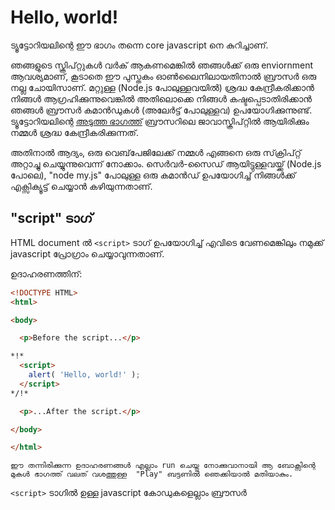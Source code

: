 # Hello, world!
 
ട്യൂട്ടോറിയലിന്റെ ഈ ഭാഗം തന്നെ core javascript നെ കുറിച്ചാണ്.

ഞങ്ങളുടെ സ്ക്രിപ്റ്റുകൾ വർക് ആകണമെങ്കിൽ ഞങ്ങൾക്ക് ഒരു enviornment ആവശ്യമാണ്, കൂടാതെ ഈ പുസ്തകം ഓൺ‌ലൈനിലായതിനാൽ ബ്രൗസർ ഒരു നല്ല ചോയിസാണ്. മറ്റുള്ള (Node.js പോലുള്ളവയിൽ) ശ്രദ്ധ കേന്ദ്രീകരിക്കാൻ നിങ്ങൾ ആഗ്രഹിക്കുന്നുവെങ്കിൽ അതിലൊക്കെ നിങ്ങൾ കഷ്ടപ്പെടാതിരിക്കാൻ ഞങ്ങൾ ബ്രൗസർ കമാൻഡുകൾ (അലേർട്ട് പോലുള്ളവ) ഉപയോഗിക്കുന്നുണ്ട്. ട്യൂട്ടോറിയലിന്റെ [അടുത്ത ഭാഗത്ത്](/ui) ബ്രൗസറിലെ ജാവാസ്ക്രിപ്റ്റിൽ ആയിരിക്കും നമ്മൾ ശ്രദ്ധ കേന്ദ്രീകരിക്കുന്നത്.

അതിനാൽ ആദ്യം, ഒരു വെബ്‌പേജിലേക്ക് നമ്മൾ എങ്ങനെ ഒരു സ്‌ക്രിപ്റ്റ് അറ്റാച്ചു ചെയ്യുന്നുവെന്ന് നോക്കാം. സെർവർ-സൈഡ് ആയിട്ടുള്ളവയ്ക്ക് (Node.js പോലെ),  "node my.js" പോലുള്ള ഒരു കമാൻഡ് ഉപയോഗിച്ച് നിങ്ങൾക്ക് എക്സിക്യൂട്ട് ചെയ്യാൻ കഴിയുന്നതാണ്.


## "script" ടാഗ്

HTML document ൽ  `<script>` ടാഗ് ഉപയോഗിച്ച് എവിടെ വേണമെങ്കിലും നമുക്ക് javascript പ്രോഗ്രാം ചെയ്യാവുന്നതാണ്.

ഉദാഹരണത്തിന്:

```html run height=100
<!DOCTYPE HTML>
<html>

<body>

  <p>Before the script...</p>

*!*
  <script>
    alert( 'Hello, world!' );
  </script>
*/!*

  <p>...After the script.</p>

</body>

</html>
```

```online
ഈ തന്നിരിക്കുന്ന ഉദാഹരണങ്ങൾ എല്ലാം run ചെയ്തു നോക്കുവാനായി ആ ബോക്സിന്റെ മുകൾ ഭാഗത്ത് വലത് വശത്തുള്ള  "Play" ബട്ടണിൽ ഞെക്കിയാൽ മതിയാകും.
```

`<script>` ടാഗിൽ ഉള്ള javascript കോഡുകളെല്ലാം ബ്രൗസർ <script> കാണുന്ന സമയത്തു തന്നെ execute ചെയ്യും.


## പുതിയ markupകൾ

`<script>` tag ന് പണ്ട് ധാരാളമായി ഉപയോഗിച്ചിരുന്നതും ഇപ്പോൾ ചുരുക്കമായി ഉപയോഗിക്കുന്നതുമായ കുറച്ചു attributes ഉണ്ട്:

`type` attribute: <code>&lt;script <u>type</u>=...&gt;</code>
: പഴയ HTML standard ആയ, HTML4 ന്, `type` ൽ ഉപയോഗിക്കാനായി ഒരു script വേണമായിരുന്നു. സാധാരണ ഇത് `type="text/javascript"` ആയിരുന്നു. ഇപ്പോൾ അതിന്റെ ആവശ്യം ഇല്ല. മാത്രമല്ല ,പുതിയ HTML standard  ഈ attribute ന്റെ അർഥo തന്നെ മാറ്റി. ഇപ്പോൾ, അത് JavaScript modules ന് വേണ്ടിയും ഉപയോഗിക്കാം. പക്ഷെ അതൊരു advanced topic ആണ്, നമ്മൾ modules നെ കുറിച്ചു പിന്നീട് നോക്കുന്നതാണ് .

The `language` attribute: <code>&lt;script <u>language</u>=...&gt;</code>
: This attribute was meant to show the language of the script. This attribute no longer makes sense because JavaScript is the default language. There is no need to use it.

Comments before and after scripts.
: In really ancient books and guides, you may find comments inside `<script>` tags, like this:

    ```html no-beautify
    <script type="text/javascript"><!--
        ...
    //--></script>
    ```

    This trick isn't used in modern JavaScript. These comments hide JavaScript code from old browsers that didn't know how to process the `<script>` tag. Since browsers released in the last 15 years don't have this issue, this kind of comment can help you identify really old code.


## External scripts

If we have a lot of JavaScript code, we can put it into a separate file.

Script files are attached to HTML with the `src` attribute:

```html
<script src="/path/to/script.js"></script>
```

Here, `/path/to/script.js` is an absolute path to the script from the site root. One can also provide a relative path from the current page. For instance, `src="script.js"` would mean a file `"script.js"` in the current folder.

We can give a full URL as well. For instance:

```html
<script src="https://cdnjs.cloudflare.com/ajax/libs/lodash.js/4.17.11/lodash.js"></script>
```

To attach several scripts, use multiple tags:

```html
<script src="/js/script1.js"></script>
<script src="/js/script2.js"></script>
…
```

```smart
As a rule, only the simplest scripts are put into HTML. More complex ones reside in separate files.

The benefit of a separate file is that the browser will download it and store it in its [cache](https://en.wikipedia.org/wiki/Web_cache).

Other pages that reference the same script will take it from the cache instead of downloading it, so the file is actually downloaded only once.

That reduces traffic and makes pages faster.
```

````warn header="If `src` is set, the script content is ignored."
A single `<script>` tag can't have both the `src` attribute and code inside.

This won't work:

```html
<script *!*src*/!*="file.js">
  alert(1); // the content is ignored, because src is set
</script>
```

We must choose either an external `<script src="…">` or a regular `<script>` with code.

The example above can be split into two scripts to work:

```html
<script src="file.js"></script>
<script>
  alert(1);
</script>
```
````

## Summary

- We can use a `<script>` tag to add JavaScript code to a page.
- The `type` and `language` attributes are not required.
- A script in an external file can be inserted with `<script src="path/to/script.js"></script>`.


There is much more to learn about browser scripts and their interaction with the webpage. But let's keep in mind that this part of the tutorial is devoted to the JavaScript language, so we shouldn't distract ourselves with browser-specific implementations of it. We'll be using the browser as a way to run JavaScript, which is very convenient for online reading, but only one of many.
